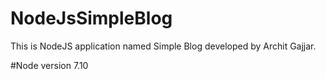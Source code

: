 # NodeJsSimpleBlog
This is NodeJS application named Simple Blog developed by Archit Gajjar.

#Node version
7.10

